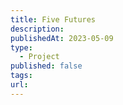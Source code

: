 ```yaml
---
title: Five Futures
description: 
publishedAt: 2023-05-09
type:
  - Project
published: false
tags: 
url:
---
```

